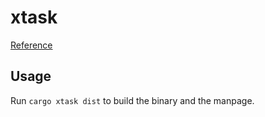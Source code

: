# xtask 

[Reference](https://github.com/matklad/cargo-xtask)

## Usage 

Run `cargo xtask dist` to build the binary and the manpage.
